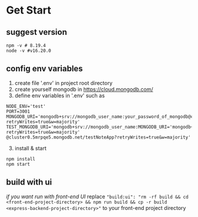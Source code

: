 # Get Start
## suggest version
```shell
npm -v # 8.19.4
node -v #v16.20.0
```
## config env variables
1. create file '.env' in project root directory
2. create yourself mongodb in https://cloud.mongodb.com/
3. define env variables in '.env' such as

```shell
NODE_ENV='test'
PORT=3001
MONGODB_URI='mongodb+srv://mongodb_user_name:your_password_of_mongodb@cluster0.5mrpqe5.mongodb.net/noteApp?retryWrites=true&w=majority'
TEST_MONGODB_URI='mongodb+srv://mongodb_user_name:MONGODB_URI='mongodb+srv://mongodb_user_name:your_password_of_mongodb@cluster0.5mrpqe5.mongodb.net/noteApp?retryWrites=true&w=majority'
@cluster0.5mrpqe5.mongodb.net/testNoteApp?retryWrites=true&w=majority'
```
3. install & start
```shell
npm install
npm start
```
## build with ui
*if you want run with front-end UI*
replace `"build:ui": "rm -rf build && cd <front-end-project-directory> && npm run build && cp -r build <express-backend-project-directory>"` to your front-end project directory
   